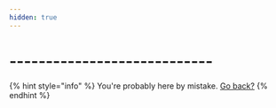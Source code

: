 ```yaml
---
hidden: true
---
```


# ----------------------------

{% hint style="info" %}
You're probably here by mistake. [Go back?](https://sitee.help/timeline?s=gb\_more404)
{% endhint %}
